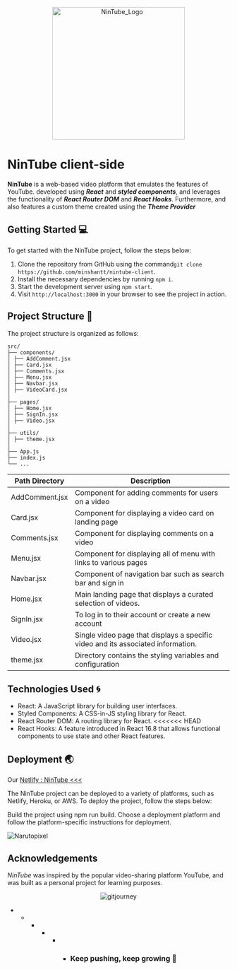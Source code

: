 <p align="center">
<img src="https://res.cloudinary.com/mmin/image/upload/v1669291157/NinTube/nintubeLogo_vuwtnp.png" alt="NinTube_Logo" width="300" height="300">
</p>

# NinTube client-side

**NinTube** is a web-based video platform that emulates the features of YouTube.
developed using **_React_** and **_styled components_**, and leverages the
functionality of **_React Router DOM_** and **_React Hooks_**. Furthermore, and
also features a custom theme created using the **_Theme Provider_**

## Getting Started 💻

To get started with the NinTube project, follow the steps below:

1. Clone the repository from GitHub using the
   command`git clone https://github.com/minshantt/nintube-client`.
2. Install the necessary dependencies by running `npm i`.
3. Start the development server using `npm start`.
4. Visit `http://localhost:3000` in your browser to see the project in action.

## Project Structure 🏨

The project structure is organized as follows:

```structure_directory
src/
├── components/
│ ├── AddComment.jsx
│ ├── Card.jsx
│ ├── Comments.jsx
│ ├── Menu.jsx
│ ├── Navbar.jsx
│ ├── VideoCard.jsx
│
├── pages/
│ ├── Home.jsx
│ ├── SignIn.jsx
│ ├── Video.jsx
│
├── utils/
│ ├── theme.jsx
│
├── App.js
├── index.js
└── ...
```

| Path Directory | Description                                                                      |
| -------------- | -------------------------------------------------------------------------------- |
| AddComment.jsx | Component for adding comments for users on a video                               |
| Card.jsx       | Component for displaying a video card on landing page                            |
| Comments.jsx   | Component for displaying comments on a video                                     |
| Menu.jsx       | Component for displaying all of menu with links to various pages                 |
| Navbar.jsx     | Component of navigation bar such as search bar and sign in                       |
| Home.jsx       | Main landing page that displays a curated selection of videos.                   |
| SignIn.jsx     | To log in to their account or create a new account                               |
| Video.jsx      | Single video page that displays a specific video and its associated information. |
| theme.jsx      | Directory contains the styling variables and configuration                       |

## Technologies Used 🌀

- React: A JavaScript library for building user interfaces.
- Styled Components: A CSS-in-JS styling library for React.
- React Router DOM: A routing library for React. <<<<<<< HEAD
- React Hooks: A feature introduced in React 16.8 that allows functional
  components to use state and other React features.

## Deployment 🌏

Our [Netlify : NinTube <<<](https://minshantt-nintube.netlify.app)

The NinTube project can be deployed to a variety of platforms, such as Netlify,
Heroku, or AWS. To deploy the project, follow the steps below:

Build the project using npm run build. Choose a deployment platform and follow
the platform-specific instructions for deployment.

![Narutopixel](https://media3.giphy.com/media/mbfP9v8u43Afvyc8Sy/200w.webp?cid=ecf05e47m0xoq80em1lkoa9zl1kpxxncbdyaqk6vwpb0ojza&rid=200w.webp&ct=)

## Acknowledgements

_NinTube_ was inspired by the popular video-sharing platform YouTube, and was
built as a personal project for learning purposes.

<p align="center">
<img src="https://media0.giphy.com/media/v1.Y2lkPTc5MGI3NjExODU4YTNmNGFhNDE0ZGVhYWU5OTEzM2I2NTFlYTQyNjQ2ZjU3OTUyNCZjdD1z/szQYBuAJaOta7UQ8Au/giphy.gif" alt="gitjourney")
</p>

- - - - - - ### Keep pushing, keep growing 💭
